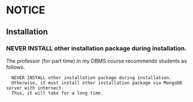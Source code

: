 # NOTICE
## Installation
### NEVER INSTALL other installation package during installation.

The professor (for part time) in my DBMS course recommends students as follows.
  
      NEVER INSTALL other installation package during installation.
      Otherwise, it must install other installation package via MongoDB server with internect.
      Thus, it will take for a long time.

